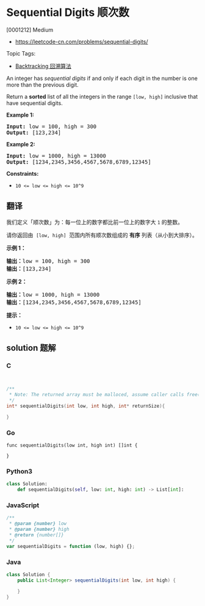 # Sequential Digits 顺次数

[0001212] Medium

- https://leetcode-cn.com/problems/sequential-digits/

Topic Tags:

- [Backtracking 回溯算法](https://leetcode-cn.com/tag/backtracking/)

An integer has _sequential digits_ if and only if each digit in the number is one more than the previous digit.

Return a **sorted** list of all the integers in the range `[low, high]` inclusive that have sequential digits.

**Example 1:**

<pre><strong>Input:</strong> low = 100, high = 300
<strong>Output:</strong> [123,234]
</pre>

**Example 2:**

<pre><strong>Input:</strong> low = 1000, high = 13000
<strong>Output:</strong> [1234,2345,3456,4567,5678,6789,12345]
</pre>

**Constraints:**

- `10 <= low <= high <= 10^9`

## 翻译

我们定义「顺次数」为：每一位上的数字都比前一位上的数字大 `1` 的整数。

请你返回由  `[low, high]`  范围内所有顺次数组成的 **有序** 列表（从小到大排序）。

**示例 1：**

<pre><strong>输出：</strong>low = 100, high = 300
<strong>输出：</strong>[123,234]
</pre>

**示例 2：**

<pre><strong>输出：</strong>low = 1000, high = 13000
<strong>输出：</strong>[1234,2345,3456,4567,5678,6789,12345]
</pre>

**提示：**

- `10 <= low <= high <= 10^9`

## solution 题解

### C

```c


/**
 * Note: The returned array must be malloced, assume caller calls free().
 */
int* sequentialDigits(int low, int high, int* returnSize){

}
```

### Go

```golang
func sequentialDigits(low int, high int) []int {

}
```

### Python3

```python
class Solution:
    def sequentialDigits(self, low: int, high: int) -> List[int]:
```

### JavaScript

```javascript
/**
 * @param {number} low
 * @param {number} high
 * @return {number[]}
 */
var sequentialDigits = function (low, high) {};
```

### Java

```java
class Solution {
    public List<Integer> sequentialDigits(int low, int high) {

    }
}
```

